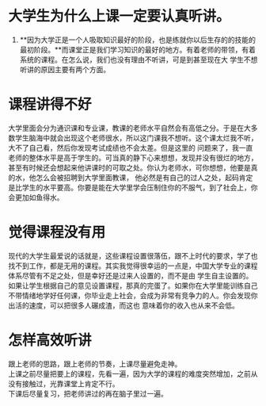 # 大学生为什么上课一定要认真听讲。  
  1. **因为大学正是一个人吸取知识最好的阶段，也是练就你以后生存的的技能的最初阶段。**而课堂正是我们学习知识的最好的地方。有着老师的带领，有着系统的课程。在怎么说，我们也没有理由不听讲，可是到甚至现在大
  学生不想听讲的原因主要有两个方面。
# 课程讲得不好
  大学里面会分为通识课和专业课，教课的老师水平自然会有高低之分。于是在大多数学生脑海中就会出现这个老师很水，所以这门课我不想听。这个课太烂我不听，大不了自己看，然后你发现考试成绩也不会太差。但是这里的
  问题来了，我一直老师的整体水平是高于学生的。可当真的静下心来想想，发现并没有很烂的地方，甚至有时候还会想起来他讲课时的可取之处。你认为老师水，可你想想，他要是真的水，他怎么会被招聘到大学里面教课，
  他必然是有自己的过人之处，起码肯定是比学生的水平要高。你要是能在大学里学会压制住你的不服气，到了社会上，你会更加如鱼得水。
  # 觉得课程没有用
  现代的大学生最爱说的话就是，这些课程设置很落伍，跟不上时代的要求，学了也找不到工作，都是无用的课程。其实我觉得很幸运的一点是，中国大学专业的课程体系尽管有不足之处，但是幸好还是过来人设置的，而不是由
  学生自主设置的。如果让学生根据自己的意见设置课程，那真的完蛋了。如果你在大学里能训练自己不带情绪地学好任何课，你毕业走上社会，会成为非常有竞争力的人。你会发现你出活的速度，可以把很多人碾成渣，而这也
  意味着你的收入也从来不会低。
  # 怎样高效听讲
  跟上老师的思路，跟上老师的节奏，上课尽量避免走神。  
  上课之前尽量把要上的课程，先看一遍，因为大学的课程的难度突然增加，之前从没有接触过，光靠课堂上肯定不行。  
  下课后尽量复习，把老师讲过的再在脑子里过一遍。
